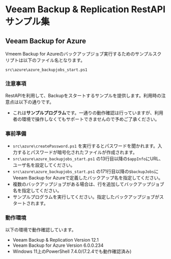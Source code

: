 # Veeam Backup & Replication RestAPI サンプル集

## Veeam Backup for Azure

Vmeem Backup for Azureのバックアップジョブ実行するためのサンプルスクリプトは以下のファイル名となります。

`src\azure\azure_backupjobs_start.ps1`

### 注意事項

RestAPIを利用して、Backupをスタートするサンプルを提供します。利用時の注意点は以下の通りです。

* これは**サンプルプログラム**です。一通りの動作確認は行っていますが、利用者の環境で操作しなくてもサポートできませんので予めご了承ください。

### 事前準備

* `src\azure\createPassword.ps1` を実行するとパスワードを聞かれます。入力するとパスワードが暗号化されたファイルが作成されます。
* `src\azure\azure_backupjobs_start.ps1` の13行目以降の`$appInfo`にURL、ユーザ名を設定してください。
* `src\azure\azure_backupjobs_start.ps1` の171行目以降の`$backupJobs`にVeeam Backup for Azureで定義したバックアップ名を指定してください。
* 複数のバックアップジョブがある場合は、行を追加してバックアップジョブ名を指定してください。
* サンプルプログラムを実行してください。指定したバックアップジョブがスタートされます。

### 動作環境

以下の環境で動作確認しています。

* Veeam Backup & Replication Version 12.1
* Veeam Backup for Azure Version 6.0.0.234
* Windows 11上のPowerShell 7.4.0/(7.2.4でも動作確認済み)

